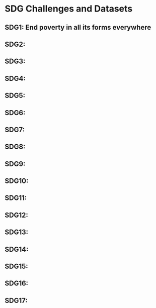 # SDG Challenges and Datasets

## SDG1: End poverty in all its forms everywhere

## SDG2: 

## SDG3: 

## SDG4: 

## SDG5: 

## SDG6: 

## SDG7: 

## SDG8: 

## SDG9: 

## SDG10: 

## SDG11: 

## SDG12: 

## SDG13: 

## SDG14: 

## SDG15: 

## SDG16: 

## SDG17: 
